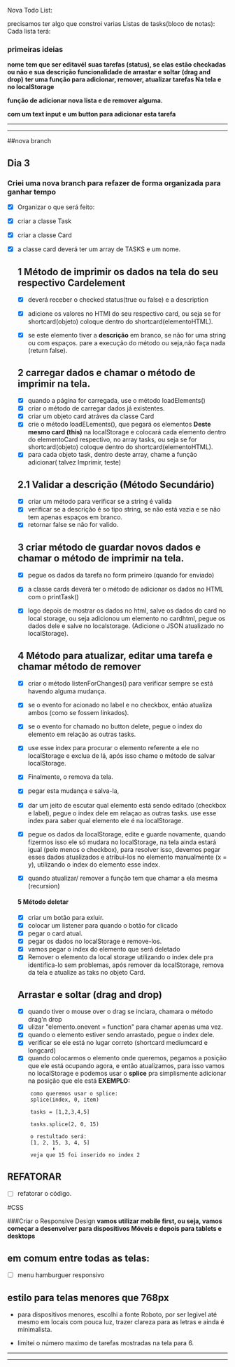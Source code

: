 Nova Todo List:

precisamos ter algo que constroi varias Listas de tasks(bloco de notas):
Cada lista terá:

<h3>primeiras ideias</h3>

**nome**
**tem que ser editavél**
**suas tarefas (status), se elas estão checkadas ou não e sua descrição**
**funcionalidade de arrastar e soltar (drag and drop)**
**ter uma função para adicionar, remover, atualizar tarefas Na tela e no localStorage** 

**função de adicionar nova lista e de remover alguma.**


**com um text input e um button para adicionar esta tarefa**

<hr>
<hr>

##nova branch

## Dia 3

<h3>Criei uma nova branch para refazer de forma organizada para ganhar tempo </h3>

    

- [X] Organizar o que será feito:
- [X] criar a classe Task
- [X] criar a classe Card
- [X] a classe card deverá ter um array de TASKS e um nome.

    
    <h2>1 Método de imprimir os dados na tela do seu respectivo Cardelement</h2>

    - [X] deverá receber o checked status(true ou false) e a description
    - [X] adicione os valores no HTMl do seu respectivo card, ou seja se for shortcard(objeto) coloque dentro do shortcard(elementoHTML).
    - [X] se este elemento tiver a **descrição** em branco, se não for uma string ou com espaços. pare a execução do método ou seja,não faça nada (return false).



    <h2> 2 carregar dados  e chamar o método de imprimir na tela.</h2>

    - [X] quando a página for carregada, use o método loadElements()
    - [x] criar o método de carregar dados já existentes.
    - [x] criar um objeto card atráves da classe Card
    - [x] crie o método loadELements(), que pegará os elementos **Deste mesmo card (this)**  na localStorage e colocará cada elemento dentro do elementoCard respectivo, no array tasks, ou seja se for shortcard(objeto) coloque dentro do shortcard(elementoHTML).
    - [x] para cada objeto task, dentro deste array, chame a função adicionar( talvez Imprimir, teste)

    <h2> 2.1 Validar a descrição (Método Secundário) </h2>

    - [X] criar um método para verificar se a string é valida
    - [X] verificar se a descrição é so tipo string, se não está  vazia e se não tem apenas espaços em branco.
    - [X] retornar false se não for valido.

    <h2>3 criar método de guardar novos dados e chamar o método de imprimir na tela.</h2>

    - [X] pegue os dados da tarefa no form primeiro (quando for enviado)
    - [X] a classe cards deverá ter o método de adicionar  os dados no HTML com  o printTask()
    - [X] logo depois de mostrar os dados no html, salve os dados do card no local storage, ou seja adicionou um elemento no cardhtml, pegue os dados dele e salve no localstorage. (Adicione o JSON atualizado no localStorage).


    

    <h2> 4 Método para atualizar, editar uma tarefa e chamar método de remover </h2>

    - [x] criar o método listenForChanges() para verificar sempre se está havendo alguma mudança.
    - [x] se o evento for acionado no label e no checkbox, então atualiza ambos (como se fossem linkados).
    - [x] se o evento for chamado no button delete, pegue o index do elemento em relação as outras tasks.

    - [X] use esse index para procurar o elemento referente a ele no localStorage e exclua de lá, após isso chame o método de salvar localStorage.

    - [X] Finalmente, o remova da tela.

    - [X] pegar esta mudança e salva-la, 
    - [X] dar um jeito de escutar qual elemento está sendo editado (checkbox e label), pegue o index dele em relaçao as outras tasks. use esse index para saber qual elemento ele é na localStorage.
    - [X] pegue os dados da localStorage, edite e guarde novamente, quando fizermos isso ele só mudara no localStorage, na tela ainda estará igual (pelo menos o checkbox), para resolver isso, devemos pegar esses dados atualizados e atribui-los no elemento manualmente (x = y), utilizando o index do elemento esse index.

    - [X] quando atualizar/ remover a função tem que chamar a ela mesma (recursion)


   <h4> 5 Método deletar</h4>

    - [X] criar um botão para exluir.
    - [X] colocar um listener para quando o botão for clicado
    - [X] pegar o card atual.
    - [X] pegar os dados no localStorage e remove-los.
    - [X] vamos pegar o index do elemento que será deletado
    - [X] Remover o elemento da local storage utilizando o index dele pra identifica-lo sem problemas, após remover da localStorage, remova da tela e atualize as taks no objeto Card.

    <h2>Arrastar e soltar (drag and drop)</h2>

    - [x] quando tiver o mouse over o  drag se inciara, chamara o método drag'n drop
    - [x] ulizar "elemento.onevent = function" para chamar apenas uma vez.
    - [X] quando o elemento estiver sendo arrastado, pegue o index dele.
    - [X] verificar se ele está no lugar correto (shortcard mediumcard e longcard)
    - [X] quando colocarmos o elemento onde queremos, pegamos a posição que ele está ocupando agora, e então atualizamos, para isso vamos no localStorage e podemos usar o **splice** pra simplismente adicionar na posição que ele está
    **EXEMPLO:**

    ```
        como queremos usar o splice:
        splice(index, 0, item)          

        tasks = [1,2,3,4,5]

        tasks.splice(2, 0, 15)

        o restultado será:
        [1, 2, 15, 3, 4, 5]
               ⬆
        veja que 15 foi inserido no index 2

    ```
##  REFATORAR
- [ ] refatorar o código.
   

#CSS

###Criar o Responsive Design
**vamos utilizar mobile first, ou seja, vamos começar a desenvolver para dispositivos Móveis e depois para tablets e desktops**

##  em comum entre todas as telas:
- [ ] menu hamburguer responsivo 


## estilo para telas menores que  768px
- para dispositivos menores, escolhi a fonte Roboto, por ser legivel até mesmo em locais com pouca luz,  trazer clareza para as letras e ainda é minimalista.

- limitei o número maximo de tarefas mostradas na tela para 6.


    
<hr>
<hr>

